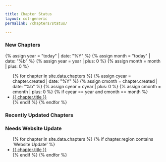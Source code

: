 ```yaml
---

title: Chapter Status
layout: col-generic
permalink: /chapters/status/

---
```


### New Chapters
{% assign year = "today" | date: "%Y" %}
{% assign month = "today" | date: "%b" %}
{% assign year = year | plus: 0 %}
{% assign month = month | plus: 0 %}

<ul>
{% for chapter in site.data.chapters %}
    {% assign cyear = chapter.created | date: "%Y" %}
    {% assign cmonth = chapter.created | date: "%b" %}
    {% assign cyear = cyear | plus: 0 %}
    {% assign cmonth = cmonth | plus: 0 %}
    {% if cyear == year and cmonth == month %} 
        <li><a href='{{ chapter.url }}'>{{ chapter.title }}</a></li>
    {% endif %}
{% endfor %}
</ul>

### Recently Updated Chapters


### Needs Website Update
<ul>
{% for chapter in site.data.chapters %}
    {% if chapter.region contains 'Website Update' %} 
        <li><a href='{{ chapter.url }}'>{{ chapter.title }}</a></li>
    {% endif %}
{% endfor %}
</ul>
